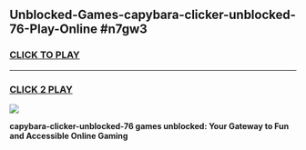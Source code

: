 
## Unblocked-Games-capybara-clicker-unblocked-76-Play-Online #n7gw3
<h3>
<a href="https://news.freeplayer.one?title=capybara-clicker-unblocked-76&ref=3">CLICK TO PLAY</a></h3>
<hr>

<h3>
<a href="https://news.freeplayer.one?title=capybara-clicker-unblocked-76&ref=3">CLICK 2 PLAY</a>
  
</h3>

<a href="https://news.freeplayer.one?title=capybara-clicker-unblocked-76&ref=3"><img src="https://clearcache.store/games.png"></a>


**capybara-clicker-unblocked-76 games unblocked: Your Gateway to Fun and Accessible Online Gaming**

